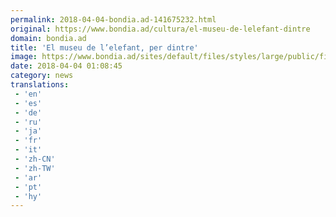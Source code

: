 ```yaml
---
permalink: 2018-04-04-bondia.ad-141675232.html
original: https://www.bondia.ad/cultura/el-museu-de-lelefant-dintre
domain: bondia.ad
title: 'El museu de l’elefant, per dintre'
image: https://www.bondia.ad/sites/default/files/styles/large/public/field/image/p._16_4_museu_pecames_abril2018_3.jpg?itok=kNzSQo9y
date: 2018-04-04 01:08:45
category: news
translations: 
 - 'en'
 - 'es'
 - 'de'
 - 'ru'
 - 'ja'
 - 'fr'
 - 'it'
 - 'zh-CN'
 - 'zh-TW'
 - 'ar'
 - 'pt'
 - 'hy'
---
```


